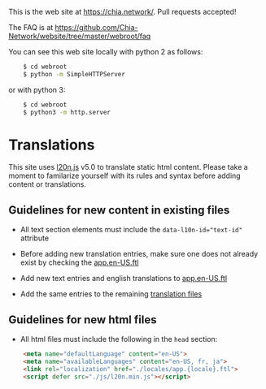 This is the web site at <https://chia.network/>. Pull requests accepted!

The FAQ is at https://github.com/Chia-Network/website/tree/master/webroot/faq

You can see this web site locally with python 2 as follows:

````bash
    $ cd webroot
    $ python -m SimpleHTTPServer
````

or with python 3:

````bash
    $ cd webroot
    $ python3 -m http.server
````

# Translations

This site uses [l20n.js]([https://http://l20n.org/) v5.0 to translate static html content. Please take a moment to familarize yourself
with its rules and syntax before adding content or translations.

## Guidelines for new content in existing files

- All text section elements must include the `data-l10n-id="text-id"` attribute

- Before adding new translation entries, make sure one does not already exist by checking the [app.en-US.ftl](locales/app.en-US.ftl)

- Add new text entries and english translations to [app.en-US.ftl](locales/app.en-US.ftl)

- Add the same entries to the remaining [translation files](locales/)

## Guidelines for new html files

- All html files must include the following in the `head` section:

````html
    <meta name="defaultLanguage" content="en-US">
    <meta name="availableLanguages" content="en-US, fr, ja">
    <link rel="localization" href="./locales/app.{locale}.ftl">
    <script defer src="./js/l20n.min.js"></script>
````